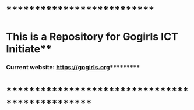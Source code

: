 # **************************
# This is a Repository for Gogirls ICT Initiate**
### Current website: https://gogirls.org*********
# ***********************************************